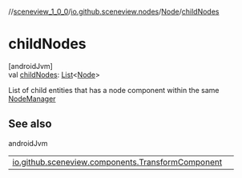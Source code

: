 //[sceneview_1_0_0](../../../index.md)/[io.github.sceneview.nodes](../index.md)/[Node](index.md)/[childNodes](child-nodes.md)

# childNodes

[androidJvm]\
val [childNodes](child-nodes.md): [List](https://kotlinlang.org/api/latest/jvm/stdlib/kotlin.collections/-list/index.html)&lt;[Node](index.md)&gt;

List of child entities that has a node component within the same [NodeManager](../../io.github.sceneview.managers/-node-manager/index.md)

## See also

androidJvm

| | |
|---|---|
| [io.github.sceneview.components.TransformComponent](../../io.github.sceneview.components/-transform-component/child-entities.md) |  |
